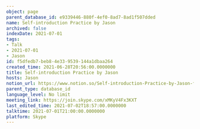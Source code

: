 ```yaml
---
object: page
parent_database_id: e9339446-880f-4ef0-8ad7-8ad1f507dded
name: Self-introduction Practice by Jason
archived: false
indexDate: 2021-07-01
tags:
- Talk
- 2021-07-01
- Jason
id: f5dfedb7-beb8-4e33-9539-144a1dbaa264
created_time: 2021-06-28T20:56:00.0000000
title: Self-introduction Practice by Jason
hosts: Jason
notion_url: https://www.notion.so/Self-introduction-Practice-by-Jason-f5dfedb7beb84e339539144a1dbaa264
parent_type: database_id
language_level: No limit
meeting_link: https://join.skype.com/xMKyV4Fx3KXT
last_edited_time: 2021-07-02T18:57:00.0000000
talktime: 2021-07-01T21:00:00.0000000
platform: Skype
---
```







